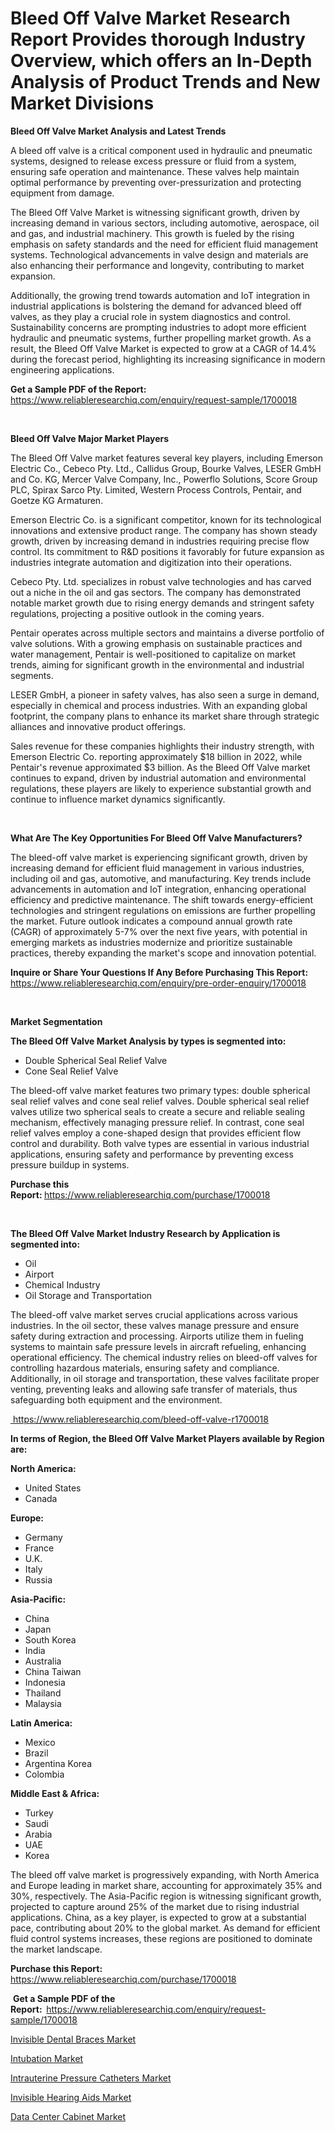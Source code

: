 <p><h1>Bleed Off Valve Market Research Report Provides thorough Industry Overview, which offers an In-Depth Analysis of Product Trends and New Market Divisions</h1></p><p><strong>Bleed Off Valve Market Analysis and Latest Trends</strong></p>
<p><p>A bleed off valve is a critical component used in hydraulic and pneumatic systems, designed to release excess pressure or fluid from a system, ensuring safe operation and maintenance. These valves help maintain optimal performance by preventing over-pressurization and protecting equipment from damage.</p><p>The Bleed Off Valve Market is witnessing significant growth, driven by increasing demand in various sectors, including automotive, aerospace, oil and gas, and industrial machinery. This growth is fueled by the rising emphasis on safety standards and the need for efficient fluid management systems. Technological advancements in valve design and materials are also enhancing their performance and longevity, contributing to market expansion.</p><p>Additionally, the growing trend towards automation and IoT integration in industrial applications is bolstering the demand for advanced bleed off valves, as they play a crucial role in system diagnostics and control. Sustainability concerns are prompting industries to adopt more efficient hydraulic and pneumatic systems, further propelling market growth. As a result, the Bleed Off Valve Market is expected to grow at a CAGR of 14.4% during the forecast period, highlighting its increasing significance in modern engineering applications.</p></p>
<p><strong>Get a Sample PDF of the Report:&nbsp;</strong> <a href="https://www.reliableresearchiq.com/enquiry/request-sample/1700018?utm_campaign=1725&utm_medium=2&utm_source=Github&utm_content=ia&utm_term=21102024&utm_id=bleed-off-valve">https://www.reliableresearchiq.com/enquiry/request-sample/1700018</a></p>
<p>&nbsp;</p>
<p><strong>Bleed Off Valve Major Market Players</strong></p>
<p><p>The Bleed Off Valve market features several key players, including Emerson Electric Co., Cebeco Pty. Ltd., Callidus Group, Bourke Valves, LESER GmbH and Co. KG, Mercer Valve Company, Inc., Powerflo Solutions, Score Group PLC, Spirax Sarco Pty. Limited, Western Process Controls, Pentair, and Goetze KG Armaturen. </p><p>Emerson Electric Co. is a significant competitor, known for its technological innovations and extensive product range. The company has shown steady growth, driven by increasing demand in industries requiring precise flow control. Its commitment to R&D positions it favorably for future expansion as industries integrate automation and digitization into their operations.</p><p>Cebeco Pty. Ltd. specializes in robust valve technologies and has carved out a niche in the oil and gas sectors. The company has demonstrated notable market growth due to rising energy demands and stringent safety regulations, projecting a positive outlook in the coming years.</p><p>Pentair operates across multiple sectors and maintains a diverse portfolio of valve solutions. With a growing emphasis on sustainable practices and water management, Pentair is well-positioned to capitalize on market trends, aiming for significant growth in the environmental and industrial segments.</p><p>LESER GmbH, a pioneer in safety valves, has also seen a surge in demand, especially in chemical and process industries. With an expanding global footprint, the company plans to enhance its market share through strategic alliances and innovative product offerings.</p><p>Sales revenue for these companies highlights their industry strength, with Emerson Electric Co. reporting approximately $18 billion in 2022, while Pentair's revenue approximated $3 billion. As the Bleed Off Valve market continues to expand, driven by industrial automation and environmental regulations, these players are likely to experience substantial growth and continue to influence market dynamics significantly.</p></p>
<p>&nbsp;</p>
<p><strong>What Are The Key Opportunities For Bleed Off Valve Manufacturers?</strong></p>
<p><p>The bleed-off valve market is experiencing significant growth, driven by increasing demand for efficient fluid management in various industries, including oil and gas, automotive, and manufacturing. Key trends include advancements in automation and IoT integration, enhancing operational efficiency and predictive maintenance. The shift towards energy-efficient technologies and stringent regulations on emissions are further propelling the market. Future outlook indicates a compound annual growth rate (CAGR) of approximately 5-7% over the next five years, with potential in emerging markets as industries modernize and prioritize sustainable practices, thereby expanding the market's scope and innovation potential.</p></p>
<p><strong>Inquire or Share Your Questions If Any Before Purchasing This Report:</strong> <a href="https://www.reliableresearchiq.com/enquiry/pre-order-enquiry/1700018?utm_campaign=1725&utm_medium=2&utm_source=Github&utm_content=ia&utm_term=21102024&utm_id=bleed-off-valve">https://www.reliableresearchiq.com/enquiry/pre-order-enquiry/1700018</a></p>
<p>&nbsp;</p>
<p><strong>Market Segmentation</strong></p>
<p><strong>The Bleed Off Valve Market Analysis by types is segmented into:</strong></p>
<p><ul><li>Double Spherical Seal Relief Valve</li><li>Cone Seal Relief Valve</li></ul></p>
<p><p>The bleed-off valve market features two primary types: double spherical seal relief valves and cone seal relief valves. Double spherical seal relief valves utilize two spherical seals to create a secure and reliable sealing mechanism, effectively managing pressure relief. In contrast, cone seal relief valves employ a cone-shaped design that provides efficient flow control and durability. Both valve types are essential in various industrial applications, ensuring safety and performance by preventing excess pressure buildup in systems.</p></p>
<p><strong>Purchase this Report:&nbsp;</strong><a href="https://www.reliableresearchiq.com/purchase/1700018?utm_campaign=1725&utm_medium=2&utm_source=Github&utm_content=ia&utm_term=21102024&utm_id=bleed-off-valve">https://www.reliableresearchiq.com/purchase/1700018</a></p>
<p>&nbsp;</p>
<p><strong>The Bleed Off Valve Market Industry Research by Application is segmented into:</strong></p>
<p><ul><li>Oil</li><li>Airport</li><li>Chemical Industry</li><li>Oil Storage and Transportation</li></ul></p>
<p><p>The bleed-off valve market serves crucial applications across various industries. In the oil sector, these valves manage pressure and ensure safety during extraction and processing. Airports utilize them in fueling systems to maintain safe pressure levels in aircraft refueling, enhancing operational efficiency. The chemical industry relies on bleed-off valves for controlling hazardous materials, ensuring safety and compliance. Additionally, in oil storage and transportation, these valves facilitate proper venting, preventing leaks and allowing safe transfer of materials, thus safeguarding both equipment and the environment.</p></p>
<p><a href="https://www.reliableresearchiq.com/bleed-off-valve-r1700018?utm_campaign=1725&utm_medium=2&utm_source=Github&utm_content=ia&utm_term=21102024&utm_id=bleed-off-valve">&nbsp;https://www.reliableresearchiq.com/bleed-off-valve-r1700018</a></p>
<p><strong>In terms of Region, the Bleed Off Valve Market Players available by Region are:</strong></p>
<p>
    <p> <strong> North America: </strong>
        <ul>
            <li>United States</li>
            <li>Canada</li>
        </ul>
        </p> 
    <p> <strong> Europe: </strong>
        <ul>
            <li>Germany</li>
            <li>France</li>
            <li>U.K.</li>
            <li>Italy</li>
            <li>Russia</li>
        </ul>
        </p> 
    <p> <strong> Asia-Pacific: </strong>
        <ul>
            <li>China</li>
            <li>Japan</li>
            <li>South Korea</li>
            <li>India</li>
            <li>Australia</li>
            <li>China Taiwan</li>
            <li>Indonesia</li>
            <li>Thailand</li>
            <li>Malaysia</li>
        </ul>
        </p> 
    <p> <strong> Latin America: </strong>
        <ul>
            <li>Mexico</li>
            <li>Brazil</li>
            <li>Argentina Korea</li>
            <li>Colombia</li>
        </ul>
        </p> 
    <p> <strong> Middle East & Africa: </strong>
        <ul>
            <li>Turkey</li>
            <li>Saudi</li>
            <li>Arabia</li>
            <li>UAE</li>
            <li>Korea</li>
        </ul>
    </p>
    </p>
<p><p>The bleed off valve market is progressively expanding, with North America and Europe leading in market share, accounting for approximately 35% and 30%, respectively. The Asia-Pacific region is witnessing significant growth, projected to capture around 25% of the market due to rising industrial applications. China, as a key player, is expected to grow at a substantial pace, contributing about 20% to the global market. As demand for efficient fluid control systems increases, these regions are positioned to dominate the market landscape.</p></p>
<p><strong>Purchase this Report: </strong><a href="https://www.reliableresearchiq.com/purchase/1700018?utm_campaign=1725&utm_medium=2&utm_source=Github&utm_content=ia&utm_term=21102024&utm_id=bleed-off-valve">https://www.reliableresearchiq.com/purchase/1700018</a></p>
<p>&nbsp;<strong>Get a Sample PDF of the Report:&nbsp;&nbsp;</strong><a href="https://www.reliableresearchiq.com/enquiry/request-sample/1700018?utm_campaign=1725&utm_medium=2&utm_source=Github&utm_content=ia&utm_term=21102024&utm_id=bleed-off-valve">https://www.reliableresearchiq.com/enquiry/request-sample/1700018</a></p>
<p><strong></strong></p>
<p><p><a href="https://www.linkedin.com/pulse/invisible-dental-braces-industry-sector-market-dynamics-d7ase?utm_campaign=1725&utm_medium=2&utm_source=Github&utm_content=ia&utm_term=21102024&utm_id=bleed-off-valve">Invisible Dental Braces Market</a></p><p><a href="https://www.linkedin.com/pulse/intubation-market-analysis-report-global-insights-region-ccnve?utm_campaign=1725&utm_medium=2&utm_source=Github&utm_content=ia&utm_term=21102024&utm_id=bleed-off-valve">Intubation Market</a></p><p><a href="https://www.linkedin.com/pulse/intrauterine-pressure-catheters-industry-forecast-market-1tufe?utm_campaign=1725&utm_medium=2&utm_source=Github&utm_content=ia&utm_term=21102024&utm_id=bleed-off-valve">Intrauterine Pressure Catheters Market</a></p><p><a href="https://www.linkedin.com/pulse/evaluating-invisible-hearing-aids-market-trends-growth-opportunities-ary9e?utm_campaign=1725&utm_medium=2&utm_source=Github&utm_content=ia&utm_term=21102024&utm_id=bleed-off-valve">Invisible Hearing Aids Market</a></p><p><a href="https://github.com/NasrinKhan99/Market-Research-Report-List-1/blob/main/data-center-cabinet-market.md?utm_campaign=1725&utm_medium=2&utm_source=Github&utm_content=ia&utm_term=21102024&utm_id=bleed-off-valve">Data Center Cabinet Market</a></p></p>